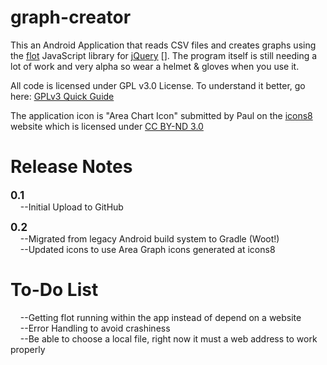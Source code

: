 [flot]:http://www.flotcharts.org/
[jQuery]:http://www.http://jquery.com/
[GPLv3 Quick Guide]: http://www.gnu.org/licenses/quick-guide-gplv3.html
[icons8]: ic8.link/4997
[CC BY-ND 3.0]: https://creativecommons.org/licenses/by-nd/3.0/

graph-creator
=============

This an Android Application that reads CSV files and creates graphs using the [flot][] JavaScript library for [jQuery] []. The program itself is still needing a lot of work and very alpha so wear a helmet & gloves when you use it. 

All code is licensed under GPL v3.0 License. To understand it better, go here: [GPLv3 Quick Guide][]

The application icon is "Area Chart Icon" submitted by Paul on the [icons8][] website which is licensed under [CC BY-ND 3.0][]

Release Notes
=============
<big><b>0.1</b></big><br />
&nbsp;&nbsp;&nbsp;&nbsp;--Initial Upload to GitHub

<big><b>0.2</b></big><br />
&nbsp;&nbsp;&nbsp;&nbsp;--Migrated from legacy Android build system to Gradle (Woot!) <br />
&nbsp;&nbsp;&nbsp;&nbsp;--Updated icons to use Area Graph icons generated at icons8

To-Do List
===========
&nbsp;&nbsp;&nbsp;&nbsp;--Getting flot running within the app instead of depend on a website<br />
&nbsp;&nbsp;&nbsp;&nbsp;--Error Handling to avoid crashiness <br />
&nbsp;&nbsp;&nbsp;&nbsp;--Be able to choose a local file, right now it must a web address to work properly <br />
